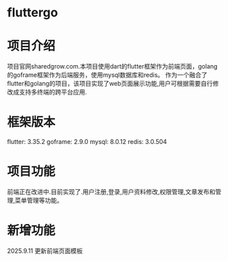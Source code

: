 # fluttergo

# 项目介绍
项目官网sharedgrow.com.本项目使用dart的flutter框架作为前端页面，golang的goframe框架作为后端服务，使用mysql数据库和redis。
作为一个融合了flutter和golang的项目，该项目实现了web页面展示功能,用户可根据需要自行修改成支持多终端的跨平台应用.


# 框架版本
flutter: 3.35.2
goframe: 2.9.0
mysql: 8.0.12
redis: 3.0.504

# 项目功能
前端正在改进中.目前实现了.用户注册,登录,用户资料修改,权限管理,文章发布和管理,菜单管理等功能。

# 新增功能
2025.9.11 更新前端页面模板

